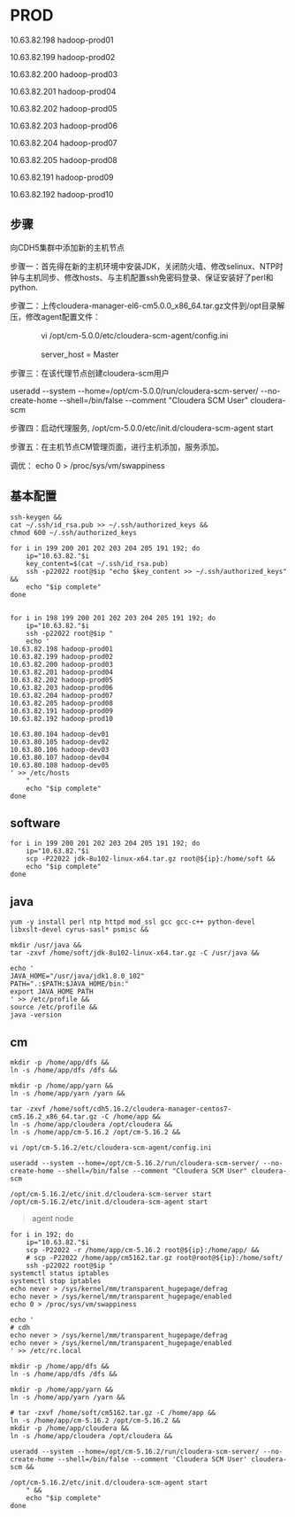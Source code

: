 # PROD

10.63.82.198 hadoop-prod01

10.63.82.199 hadoop-prod02

10.63.82.200 hadoop-prod03

10.63.82.201 hadoop-prod04

10.63.82.202 hadoop-prod05

10.63.82.203 hadoop-prod06

10.63.82.204 hadoop-prod07

10.63.82.205 hadoop-prod08

10.63.82.191 hadoop-prod09

10.63.82.192 hadoop-prod10

## 步骤

向CDH5集群中添加新的主机节点

步骤一：首先得在新的主机环境中安装JDK，关闭防火墙、修改selinux、NTP时钟与主机同步、修改hosts、与主机配置ssh免密码登录、保证安装好了perl和python.

步骤二：上传cloudera-manager-el6-cm5.0.0_x86_64.tar.gz文件到/opt目录解压，修改agent配置文件：

　　　　vi /opt/cm-5.0.0/etc/cloudera-scm-agent/config.ini

　　　　server_host = Master

步骤三：在该代理节点创建cloudera-scm用户

useradd --system --home=/opt/cm-5.0.0/run/cloudera-scm-server/ --no-create-home --shell=/bin/false --comment "Cloudera SCM User" cloudera-scm

步骤四：启动代理服务,  /opt/cm-5.0.0/etc/init.d/cloudera-scm-agent start

步骤五：在主机节点CM管理页面，进行主机添加，服务添加。

调优： echo 0 > /proc/sys/vm/swappiness

## 基本配置

```shell
ssh-keygen &&
cat ~/.ssh/id_rsa.pub >> ~/.ssh/authorized_keys &&
chmod 600 ~/.ssh/authorized_keys

for i in 199 200 201 202 203 204 205 191 192; do
    ip="10.63.82."$i
    key_content=$(cat ~/.ssh/id_rsa.pub)
    ssh -p22022 root@$ip "echo $key_content >> ~/.ssh/authorized_keys" &&
    echo "$ip complete"
done


for i in 198 199 200 201 202 203 204 205 191 192; do
    ip="10.63.82."$i
    ssh -p22022 root@$ip "
    echo '
10.63.82.198 hadoop-prod01
10.63.82.199 hadoop-prod02
10.63.82.200 hadoop-prod03
10.63.82.201 hadoop-prod04
10.63.82.202 hadoop-prod05
10.63.82.203 hadoop-prod06
10.63.82.204 hadoop-prod07
10.63.82.205 hadoop-prod08
10.63.82.191 hadoop-prod09
10.63.82.192 hadoop-prod10

10.63.80.104 hadoop-dev01
10.63.80.105 hadoop-dev02
10.63.80.106 hadoop-dev03
10.63.80.107 hadoop-dev04
10.63.80.108 hadoop-dev05
' >> /etc/hosts
    "
    echo "$ip complete"
done
```

## software

```shell
for i in 199 200 201 202 203 204 205 191 192; do
    ip="10.63.82."$i
    scp -P22022 jdk-8u102-linux-x64.tar.gz root@${ip}:/home/soft &&
    echo "$ip complete"
done
```

## java

```shell
yum -y install perl ntp httpd mod_ssl gcc gcc-c++ python-devel libxslt-devel cyrus-sasl* psmisc &&

mkdir /usr/java &&
tar -zxvf /home/soft/jdk-8u102-linux-x64.tar.gz -C /usr/java &&

echo '
JAVA_HOME="/usr/java/jdk1.8.0_102"
PATH=".:$PATH:$JAVA_HOME/bin:"
export JAVA_HOME PATH
' >> /etc/profile &&
source /etc/profile &&
java -version
```

## cm

```shell
mkdir -p /home/app/dfs &&
ln -s /home/app/dfs /dfs &&

mkdir -p /home/app/yarn &&
ln -s /home/app/yarn /yarn &&

tar -zxvf /home/soft/cdh5.16.2/cloudera-manager-centos7-cm5.16.2_x86_64.tar.gz -C /home/app &&
ln -s /home/app/cloudera /opt/cloudera &&
ln -s /home/app/cm-5.16.2 /opt/cm-5.16.2 &&

vi /opt/cm-5.16.2/etc/cloudera-scm-agent/config.ini

useradd --system --home=/opt/cm-5.16.2/run/cloudera-scm-server/ --no-create-home --shell=/bin/false --comment "Cloudera SCM User" cloudera-scm

/opt/cm-5.16.2/etc/init.d/cloudera-scm-server start
/opt/cm-5.16.2/etc/init.d/cloudera-scm-agent start
```

> agent node

```shell
for i in 192; do
    ip="10.63.82."$i
    scp -P22022 -r /home/app/cm-5.16.2 root@${ip}:/home/app/ &&
    # scp -P22022 /home/app/cm5162.tar.gz root@root@${ip}:/home/soft/
    ssh -p22022 root@$ip "
systemctl status iptables
systemctl stop iptables
echo never > /sys/kernel/mm/transparent_hugepage/defrag
echo never > /sys/kernel/mm/transparent_hugepage/enabled
echo 0 > /proc/sys/vm/swappiness

echo '
# cdh
echo never > /sys/kernel/mm/transparent_hugepage/defrag
echo never > /sys/kernel/mm/transparent_hugepage/enabled
' >> /etc/rc.local

mkdir -p /home/app/dfs &&
ln -s /home/app/dfs /dfs &&

mkdir -p /home/app/yarn &&
ln -s /home/app/yarn /yarn &&

# tar -zxvf /home/soft/cm5162.tar.gz -C /home/app &&
ln -s /home/app/cm-5.16.2 /opt/cm-5.16.2 &&
mkdir -p /home/app/cloudera &&
ln -s /home/app/cloudera /opt/cloudera &&

useradd --system --home=/opt/cm-5.16.2/run/cloudera-scm-server/ --no-create-home --shell=/bin/false --comment 'Cloudera SCM User' cloudera-scm &&

/opt/cm-5.16.2/etc/init.d/cloudera-scm-agent start
    " &&
    echo "$ip complete"
done
```
